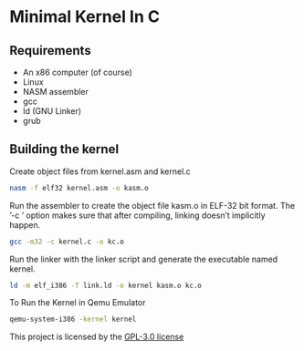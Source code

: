 # Minimal Kernel In C

## Requirements

* An x86 computer (of course)
* Linux
* NASM assembler
* gcc
* ld (GNU Linker)
* grub

## Building the kernel

Create object files from kernel.asm and kernel.c

```bash
nasm -f elf32 kernel.asm -o kasm.o
```

Run the assembler to create the object file kasm.o in ELF-32 bit format.
The ’-c ’ option makes sure that after compiling, linking doesn’t implicitly happen.

```bash
gcc -m32 -c kernel.c -o kc.o
```

Run the linker with the linker script and generate the executable named kernel.

```bash
ld -m elf_i386 -T link.ld -o kernel kasm.o kc.o
```

To Run the Kernel in Qemu Emulator

```bash
qemu-system-i386 -kernel kernel
```
This project is licensed by the [GPL-3.0 license](LICENSE)
